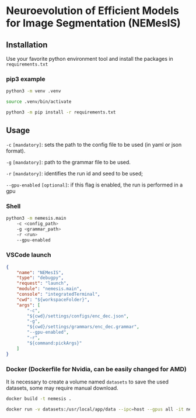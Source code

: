 # Neuroevolution of Efficient Models for Image Segmentation (NEMesIS)

## Installation

Use your favorite python environment tool and install the packages in `requirements.txt`

### pip3 example

```sh
python3 -m venv .venv

source .venv/bin/activate

python3 -m pip install -r requirements.txt
```

## Usage

`-c` `[mandatory]`: sets the path to the config file to be used (in yaml or json format).

`-g` `[mandatory]`: path to the grammar file to be used.

`-r` `[mandatory]`: identifies the run id and seed to be used;

`--gpu-enabled` `[optional]`: if this flag is enabled, the run is performed in a gpu

### Shell
```sh
python3 -m nemesis.main
    -c <config_path>
    -g <grammar_path>
    -r <run>
    --gpu-enabled
```

### VSCode launch
```json
{
    "name": "NEMesIS",
    "type": "debugpy",
    "request": "launch",
    "module": "nemesis.main",
    "console": "integratedTerminal",
    "cwd": "${workspaceFolder}",
    "args": [
        "-c",
        "${cwd}/settings/configs/enc_dec.json",
        "-g",
        "${cwd}/settings/grammars/enc_dec.grammar",
        "--gpu-enabled",
        "-r",
        "${command:pickArgs}"
    ]
}
```

### Docker (Dockerfile for Nvidia, can be easily changed for AMD)

It is necessary to create a volume named `datasets` to save the used datasets, some may require manual download.

```sh
docker build -t nemesis .

docker run -v datasets:/usr/local/app/data --ipc=host --gpus all -it nemesis -c <config_path> -g <grammar_path> -r <run> --gpu-enabled
```

